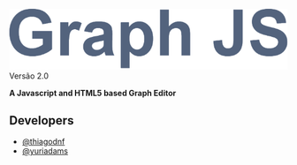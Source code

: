 ![alt tag](https://raw.githubusercontent.com/thiagodnf/graph-js/master/img/logo.png)
Versão 2.0

**A Javascript and HTML5 based Graph Editor**

## Developers
- [@thiagodnf](https://github.com/thiagodnf) 
- [@yuriadams](https://github.com/yuriadams) 
